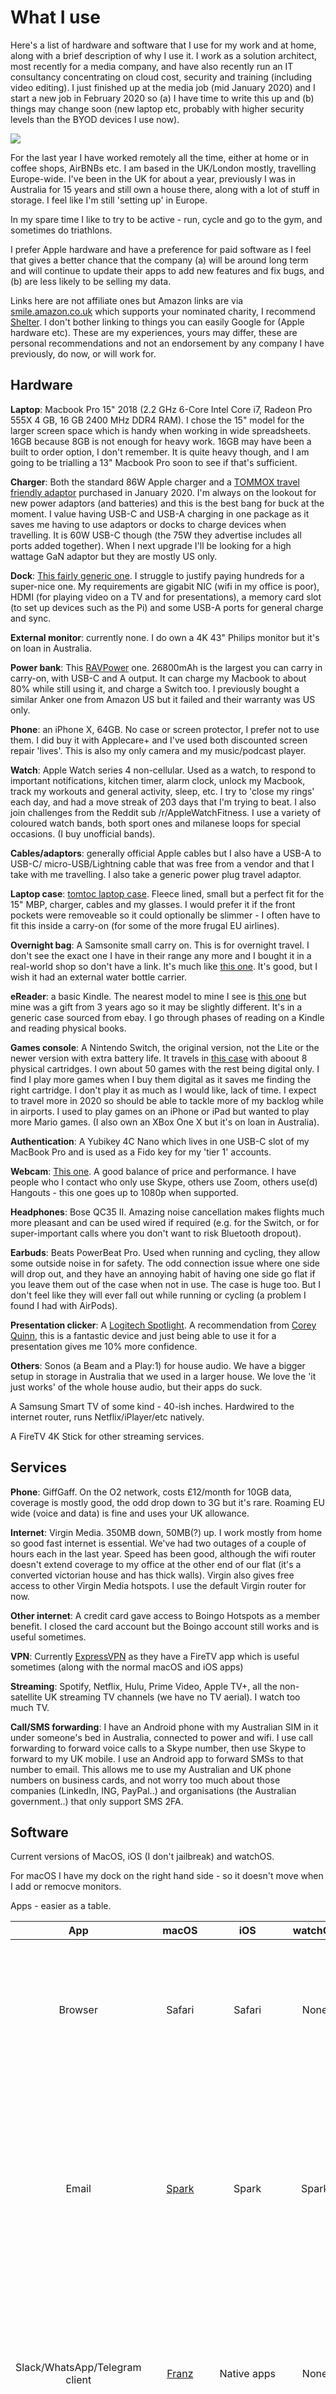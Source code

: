 # **What I use**

Here's a list of hardware and software that I use for my work and at home, along with a brief description of why I use it. I work as a solution architect, most recently for a media company, and have also recently run an IT consultancy concentrating on cloud cost, security and training (including video editing). I just finished up at the media job (mid January 2020) and I start a new job in February 2020 so (a) I have time to write this up and (b) things may change soon (new laptop etc, probably with higher security levels than the BYOD devices I use now).

![](https://images.paulwakeford.info/muscarinic-microsporum-trachitis-alfione.png)

For the last year I have worked remotely all the time, either at home or in coffee shops, AirBNBs etc. I am based in the UK/London mostly, travelling Europe-wide. I've been in the UK for about a year, previously I was in Australia for 15 years and still own a house there, along with a lot of stuff in storage. I feel like I'm still 'setting up' in Europe.

In my spare time I like to try to be active - run, cycle and go to the gym, and sometimes do triathlons.

I prefer Apple hardware and have a preference for paid software as I feel that gives a better chance that the company (a) will be around long term and will continue to update their apps to add new features and fix bugs, and (b) are less likely to be selling my data.

Links here are not affiliate ones but Amazon links are via [smile.amazon.co.uk](https://smile.amazon.co.uk) which supports your nominated charity, I recommend [Shelter](https://www.shelter.org.uk). I don't bother linking to things you can easily Google for (Apple hardware etc). These are my experiences, yours may differ, these are personal recommendations and not an endorsement by any company I have previously, do now, or will work for.

## **Hardware**

**Laptop**: Macbook Pro 15" 2018 (2.2 GHz 6-Core Intel Core i7, Radeon Pro 555X 4 GB, 16 GB 2400 MHz DDR4 RAM). I chose the 15" model for the larger screen space which is handy when working in wide spreadsheets. 16GB because 8GB is not enough for heavy work. 16GB may have been a built to order option, I don't remember. It is quite heavy though, and I am going to be trialling a 13" Macbook Pro soon to see if that's sufficient.

**Charger**: Both the standard 86W Apple charger and a [TOMMOX travel friendly adaptor](https://smile.amazon.co.uk/gp/product/B07QW7QYM2/ref=ppx_yo_dt_b_asin_title_o01_s00?ie=UTF8&psc=1) purchased in January 2020. I'm always on the lookout for new power adaptors (and batteries) and this is the best bang for buck at the moment. I value having USB-C and USB-A charging in one package as it saves me having to use adaptors or docks to charge devices when travelling. It is 60W USB-C though (the 75W they advertise includes all ports added together). When I next upgrade I'll be looking for a high wattage GaN adaptor but they are mostly US only.

**Dock**: [This fairly generic one](https://smile.amazon.co.uk/gp/product/B07NPPJWR9/ref=ppx_yo_dt_b_asin_title_o08_s00?ie=UTF8&psc=1). I struggle to justify paying hundreds for a super-nice one. My requirements are gigabit NIC (wifi in my office is poor), HDMI (for playing video on a TV and for presentations), a memory card slot (to set up devices such as the Pi) and some USB-A ports for general charge and sync.

**External monitor**: currently none. I do own a 4K 43" Philips monitor but it's on loan in Australia.

**Power bank**: This [RAVPower](https://smile.amazon.co.uk/gp/product/B06XTMK9H2/ref=ppx_yo_dt_b_asin_title_o08_s00?ie=UTF8&psc=1) one. 26800mAh is the largest you can carry in carry-on, with USB-C and A output. It can charge my Macbook to about 80% while still using it, and charge a Switch too. I previously bought a similar Anker one from Amazon US but it failed and their warranty was US only.

**Phone**: an iPhone X, 64GB. No case or screen protector, I prefer not to use them. I did buy it with Applecare+ and I've used both discounted screen repair 'lives'. This is also my only camera and my music/podcast player.

**Watch**: Apple Watch series 4 non-cellular. Used as a watch, to respond to important notifications, kitchen timer, alarm clock, unlock my Macbook, track my workouts and general activity, sleep, etc. I try to 'close my rings' each day, and had a move streak of 203 days that I'm trying to beat. I also join challenges from the Reddit sub /r/AppleWatchFitness. I use a variety of coloured watch bands, both sport ones and milanese loops for special occasions. (I buy unofficial bands).

**Cables/adaptors**: generally official Apple cables but I also have a USB-A to USB-C/ micro-USB/Lightning cable that was free from a vendor and that I take with me travelling. I also take a generic power plug travel adaptor.

**Laptop case**: [tomtoc laptop case](https://www.amazon.com.au/dp/B071NK5WQ1/ref=pe_2361882_282382012_TE_item). Fleece lined, small but a perfect fit for the 15" MBP, charger, cables and my glasses. I would prefer it if the front pockets were removeable so it could optionally be slimmer - I often have to fit this inside a carry-on (for some of the more frugal EU airlines).

**Overnight bag**: A Samsonite small carry on. This is for overnight travel. I don't see the exact one I have in their range any more and I bought it in a real-world shop so don't have a link. It's much like [this one](https://www.samsonite.co.uk/hexa-packs-laptop-backpack-exp-m-15.6inch-black/116873-1041.html). It's good, but I wish it had an external water bottle carrier.

**eReader**: a basic Kindle. The nearest model to mine I see is [this one](https://smile.amazon.co.uk/amazon-kindle-now-with-a-built-in-front-light/dp/B07FQKFLJT/ref=sr_1_3) but mine was a gift from 3 years ago so it may be slightly different. It's in a generic case sourced from ebay. I go through phases of reading on a Kindle and reading physical books.

**Games console**: A Nintendo Switch, the original version, not the Lite or the newer version with extra battery life. It travels in [this case](https://www.amazon.com.au/dp/B07BS4B2GT/ref=pe_2361882_282382012_TE_item) with aboout 8 physical cartridges. I own about 50 games with the rest being digital only. I find I play more games when I buy them digital as it saves me finding the right cartridge. I don't play it as much as I would like, lack of time. I expect to travel more in 2020 so should be able to tackle more of my backlog while in airports. I used to play games on an iPhone or iPad but wanted to play more Mario games. (I also own an XBox One X but it's on loan in Australia).

**Authentication**: A Yubikey 4C Nano which lives in one USB-C slot of my MacBook Pro and is used as a Fido key for my 'tier 1' accounts.

**Webcam**: [This one](https://smile.amazon.co.uk/gp/product/B01L6L52K4/ref=ppx_yo_dt_b_asin_title_o07_s00?ie=UTF8&psc=1). A good balance of price and performance. I have people who I contact who only use Skype, others use Zoom, others use(d) Hangouts - this one goes up to 1080p when supported.

**Headphones**: Bose QC35 II. Amazing noise cancellation makes flights much more pleasant and can be used wired if required (e.g. for the Switch, or for super-important calls where you don't want to risk Bluetooth dropout).

**Earbuds**: Beats PowerBeat Pro. Used when running and cycling, they allow some outside noise in for safety. The odd connection issue where one side will drop out, and they have an annoying habit of having one side go flat if you leave them out of the case when not in use. The case is huge too. But I don't feel like they will ever fall out while running or cycling (a problem I found I had with AirPods).

**Presentation clicker**: A [Logitech Spotlight](https://www.logitech.com/en-gb/product/spotlight-presentation-remote). A recommendation from [Corey Quinn](https://twitter.com/quinnypig), this is a fantastic device and just being able to use it for a presentation gives me 10% more confidence.

**Others**: 
Sonos (a Beam and a Play:1) for house audio. We have a bigger setup in storage in Australia that we used in a larger house. We love the 'it just works' of the whole house audio, but their apps do suck.

A Samsung Smart TV of some kind - 40-ish inches. Hardwired to the internet router, runs Netflix/iPlayer/etc natively.

A FireTV 4K Stick for other streaming services.

## **Services**

**Phone**: GiffGaff. On the O2 network, costs £12/month for 10GB data, coverage is mostly good, the odd drop down to 3G but it's rare. Roaming EU wide (voice and data) is fine and uses your UK allowance.

**Internet**: Virgin Media. 350MB down, 50MB(?) up. I work mostly from home so good fast internet is essential. We've had two outages of a couple of hours each in the last year. Speed has been good, although the wifi router doesn't extend coverage to my office at the other end of our flat (it's a converted victorian house and has thick walls). Virgin also gives free access to other Virgin Media hotspots. I use the default Virgin router for now.

**Other internet**: A credit card gave access to Boingo Hotspots as a member benefit. I closed the card account but the Boingo account still works and is useful sometimes.

**VPN**: Currently [ExpressVPN](https://www.expressvpn.com) as they have a FireTV app which is useful sometimes (along with the normal macOS and iOS apps)

**Streaming**: Spotify, Netflix, Hulu, Prime Video, Apple TV+, all the non-satellite UK streaming TV channels (we have no TV aerial). I watch too much TV.

**Call/SMS forwarding**: I have an Android phone with my Australian SIM in it under someone's bed in Australia, connected to power and wifi. I use call forwarding to forward voice calls to a Skype number, then use Skype to forward to my UK mobile. I use an Android app to forward SMSs to that number to email. This allows me to use my Australian and UK phone numbers on business cards, and not worry too much about those companies (LinkedIn, ING, PayPal..) and organisations (the Australian government..) that only support SMS 2FA.


## **Software**

Current versions of MacOS, iOS (I don't jailbreak) and watchOS.

For macOS I have my dock on the right hand side - so it doesn't move when I add or remocve monitors.

Apps - easier as a table.

|App|macOS|iOS|watchOS|Comments|
|:---:|:-----:|:---:|:-------:|--------|
|Browser|Safari|Safari|None|Fast enough. I use Chrome when I have to but migrated off it as my default browser to reduce my dependency on Google services and apps.
|Email|[Spark](https://sparkmailapp.com)|Spark|Spark|I'm aware of their privacy issues - I don't use the features that cause the main issues, and for me this sits on the right side of the features:privacy divide. I would pay for a better client. I previously used Airmail but found it too buggy.
|Slack/WhatsApp/Telegram client|[Franz](https://meetfranz.com)|Native apps|None|Franz is a memory hog (it's Electron based) but then so is Slack. I tried [Ripcord](https://cancel.fm/ripcord/) for a while but it was early days and feature poor. Looks like it has got better.
|Calendar|[Fantastical2](https://flexibits.com/fantastical)|Fantastical2|Fantastical2|I love the UI and the unified view.|
|Contacts|[Cardhop](https://flexibits.com/cardhop)|Native app|Native app|A new job means contacts are likely to be more important and so I've cleaned them up on the Macbook and am trying CardHop. Seems good so far.|
|Notes|[Evernote](https://evernote.com) and native app|Evernote and native app|None|I'm migrating away from Evernote as I just don't need the functionality it provides and Notes is free. I wish Notes was on the Watch though.|
|Todo|[Todoist](https://todoist.com)|Todoist|Todoist|I like it a lot. Syncs, I can share items with others (we have holiday to do lists at home, etc). Has a web app too. The Watch app is buggy though - syncing with it is very poor so the status of items if often outdated. Watch todos are not something I need though. (As I write this I wonder if it doesn't update properly if it's not set as a complication?)|
|Text Editor|[Visual Studio Code](https://code.visualstudio.com)|None|None|All the cool kids use Code, right? I also own Sublime Text but the Code plugin community is awesome.|
|Skype|Native app|Native app|None|Used for some family members who have dumped Facebook|
|Twitter|[Tweetbot](https://tapbots.com/tweetbot/)|Tweetbot|None|Love the Tweetbot UI, hate that Twitter's API doesn't expose polls, threads, notifications..|
|CIX|[CIXReader](https://github.com/cixonline/cixreadermac)|[iXolr](https://apps.apple.com/gb/app/ixolr-cix-offline-reader/id476884032?ign-mpt=uo%3D4)|None|I use [CIX](https://cix.uk/forums/overview) because I used to work there and know a lot of people there still. It's a fun place, if somewhat cliquey.|
|News/RSS|[News Explorer](https://betamagic.nl/products/newsexplorer.html)|News Explorer|News Explorer|I use RSS feeds to keep up to date with all sorts of things - work news, Apple news, fitness articles, Switch reviews, etc etc. I was a [Reeder](https://www.reederapp.com) user for a long time but felt like a change after v3 and News Explorer works well for me.|
|Photos|Native app|Native app|None|I tried to trial Creative Cloud but the 7 day trial expired before it managed to import my Photos library.|
|Terminal|[iTerm2](https://iterm2.com)|None|None|I'm no terminal wizard but iTerm works for me. I'm not one of those people who tries to SSH into things from their watch in the pub :)|
|Presentations|Keynote|None|None|I don't know why but I prefer Keynote over Powerpoint.|
|Office Docs|Google Docs and MS Office|Google Docs and MS Office|None|My previous job was a heavy Google Docs shop so I got very used to that over the last 10 years. The version of Office for Mac I have is old (the previous version from the current one) and it's not great, Excel in particular has focus issues and modal dialogs all over the place.
|Markdown editor|[MacDown](https://macdown.uranusjr.com)|None|None|I'm writing this in it! I've tried other apps but I come back to this one (although the flickering preview screen is starting to annoy me. Maybe I should try Code again).|
|AV|F-Protect|None|None|I beta test [F-Secure](https://www.f-secure.com/en/home)'s fs protection for Mac because I was a user of the original tool XFENCE, otherwise I probably wouldn't use AV.|
|Password manager|[1Password](https://1password.com)|1Password|1Password|I have a family plan and share logins with my wife.|
|PDF Reader|[PDF Expert](https://pdfexpert.com)|PDF Expert|None|Works well for when you need edits that go beyond the capabilities of Preview.|
|2FA|[Authy](https://1password.com)|Authy|Authy|The problem with yubikeys is losing one. Authy sync my tokens to all my devices. I wish it did it using something other than their cloud service so I use it for 'tier 2' accounts.

**Miscellaneous macOS tools**:

There are all icons in my menu bar:

![](https://images.paulwakeford.info/arbith-interdeal-preallots-chasteweed.png)

[Bartender 3](https://www.macbartender.com): keeps my menu bar organised.

[PopClip](https://pilotmoon.com/popclip/): adds a configurable popup menu with useful tasks in in when highlighting text

[DropShare](https://dropshare.app): for sharing screenshots. I use it with my own AWS S3 bucket, domain and CloudFront.

[gfxCardStatus](https://gfx.io): so I know if something is enabling the Radeon GPU (which eats battery)

autoping: a visual indication of my internet connectivity. I can't find a download link for this any more but if you want to try it's 'Connection status monitoring at a glance By Richard West for Memset Ltd. Original concept by Kate Craig-Wood' and I use v1.02.

[PasteBot](https://tapbots.com/pastebot/): a clipboard manager

[iStat Menus](https://bjango.com/mac/istatmenus/): a swiss army knife of utilities in your menu bar. Clock with multi-city options, CPU load by process, battery status and greedy app list, memory pressure, network throughput, etc etc etc.

[Arq](https://www.arqbackup.com): backup my entire Macbook to AWS Glacier storage overnight.

[Stay](https://cordlessdog.com/stay/): saves window positions as different screens are connected and disconnected.

[Dropbox](https://www.dropbox.com): Reluctantly using this as a client requires it.

[RescueTime](https://www.rescuetime.com): I use the free tier to keep an eye on my screen time in more detail than the Screen Time app does.

[Google Drive File Stream](https://www.google.com/drive/download/): I use GSuite (paid) for my consultancy email and docs, this allows me to sync docs to my Google Drive.

[Muzzle](https://muzzleapp.com): disables notifications when certain screensharing apps start up. Getting [a bit unmaintained](https://github.com/bdkjones/MuzzleApp/issues) now.

[Turbo Boost Switcher Pro](http://tbswitcher.rugarciap.com): disables Intel CPU turbo boost option while on battery power to [enhance battery life](https://marco.org/2020/01/13/macos-low-power-mode-redux).

[Boom 3D](https://www.globaldelight.com/boom/): testing this, a music equaliser. I'm unsure I play music from my Macbook speakers enough for this to be worth buying.

[Flux](https://justgetflux.com): to reduce screen blueness after sunset. But is the blue light/sleep link a scam? [Who knows](https://articles.mercola.com/sites/articles/archive/2020/01/09/blue-light-may-not-cause-insomnia.aspx).

[Be Focused Pro](https://xwavesoft.com/be-focused-pro-for-iphone-ipad-mac-os-x.html): sometimes I need to use the Pomodoro technique to get work done. This app does all the timers for that.

[BetterTouchTool](https://folivora.ai): enhances the Macbook toolbar greatly. Recently I've found it makes scrolling stutter so I'm using it less.

todo

Other apps:

Parallels
Mountain Duck
Cyberduck
etc

iphone apps

watch apps

web apps

Potential upgrades
